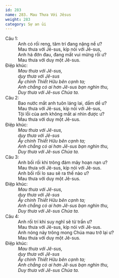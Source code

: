 ```yaml
---
id: 283
name: 283. Mau Thưa Với Jêsus
weight: 283
category: Sự an ủi
---
```

<dl><dt>Câu 1:</dt><dd data-verse="1">Anh có rối reng, tâm trí đang nặng nề ư? <br/>Mau thưa với Jê-sus, kíp nói với Jê-sus, <br/>Anh há đớn đau, đang mất vui mừng rồi ư? <br/>Mau thưa với duy một Jê-sus. </dd><dt>Điệp khúc:</dt><dd data-chorus="1"><em>Mau thưa với Jê-sus, <br/> duy thưa với Jê-sus <br/>Ấy chính Thiết Hữu bên cạnh ta; <br/>Anh chẳng có ai hơn Jê-sus bạn nghìn thu, <br/>Duy thưa với Jê-sus Chúa ta. </em></dd><dt>Câu 2:</dt><dd data-verse="2">Bao nước mắt anh tuôn láng lai, dầm dề ư? <br/>Mau thưa với Jê-sus, kíp nói với Jê-sus, <br/>Tội lỗi của anh không mắt ai nhìn được ư? <br/>Mau thưa với duy một Jê-sus. </dd><dt>Điệp khúc:</dt><dd data-chorus="1"><em>Mau thưa với Jê-sus, <br/> duy thưa với Jê-sus<br/>Ấy chính Thiết Hữu bên cạnh ta; <br/>Anh chẳng có ai hơn Jê-sus bạn nghìn thu, <br/>Duy thưa với Jê-sus Chúa ta. </em></dd><dt>Câu 3:</dt><dd data-verse="3">Anh bối rối khi trông đám mây hoạn nạn ư? <br/>Mau thưa với Jê-sus, kíp nói với Jê-sus. <br/>Anh bối rối lo sau sẽ ra thế nào ư? <br/>Mau thưa với duy một Jê-sus. </dd><dt>Điệp khúc:</dt><dd data-chorus="1"><em>Mau thưa với Jê-sus, <br/> duy thưa với Jê-sus<br/>Ấy chính Thiết Hữu bên cạnh ta; <br/>Anh chẳng có ai hơn Jê-sus bạn nghìn thu, <br/>Duy thưa với Jê-sus Chúa ta.</em></dd><dt>Câu 4:</dt><dd data-verse="4">Anh rối trí khi suy nghĩ sẽ từ trần ư? <br/>Mau thưa với Jê-sus, kíp nói với Jê-sus. <br/>Anh nóng nảy trông mong Chúa mau trở lại ư? <br/>Mau thưa với duy một Jê-sus. </dd><dt>Điệp khúc:</dt><dd data-chorus="1"><em>Mau thưa với Jê-sus, <br/> duy thưa với Jê-sus<br/>Ấy chính Thiết Hữu bên cạnh ta; <br/>Anh chẳng có ai hơn Jê-sus bạn nghìn thu, <br/>Duy thưa với Jê-sus Chúa ta.</em></dd></dl>
